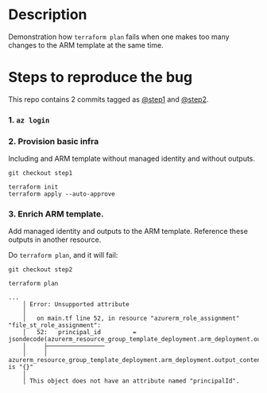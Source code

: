 # Description

Demonstration how `terraform plan` fails
when one makes too many changes to the ARM template at the same time.

# Steps to reproduce the bug

This repo contains 2 commits tagged as [@step1](https://github.com/gukoff/bug_in_azurerm_resource_group_template_deployment/commit/step1)
and [@step2](https://github.com/gukoff/bug_in_azurerm_resource_group_template_deployment/commit/step2).

### 1. `az login`

### 2. Provision basic infra

Including and ARM template without managed identity and without outputs. 

```shell
git checkout step1

terraform init 
terraform apply --auto-approve
```

### 3. Enrich ARM template.

Add managed identity and outputs to the ARM template. Reference these outputs
in another resource.

Do `terraform plan`, and it will fail:

```shell
git checkout step2

terraform plan

...
    │ Error: Unsupported attribute
    │
    │   on main.tf line 52, in resource "azurerm_role_assignment" "file_st_role_assignment":
    │   52:   principal_id         = jsondecode(azurerm_resource_group_template_deployment.arm_deployment.output_content).principalId.value
    │     ├────────────────
    │     │ azurerm_resource_group_template_deployment.arm_deployment.output_content is "{}"
    │
    │ This object does not have an attribute named "principalId".
```

